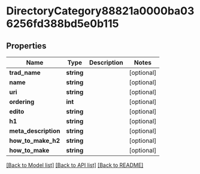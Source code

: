 # DirectoryCategory88821a0000ba036256fd388bd5e0b115

## Properties
Name | Type | Description | Notes
------------ | ------------- | ------------- | -------------
**trad_name** | **string** |  | [optional] 
**name** | **string** |  | [optional] 
**uri** | **string** |  | [optional] 
**ordering** | **int** |  | [optional] 
**edito** | **string** |  | [optional] 
**h1** | **string** |  | [optional] 
**meta_description** | **string** |  | [optional] 
**how_to_make_h2** | **string** |  | [optional] 
**how_to_make** | **string** |  | [optional] 

[[Back to Model list]](../../README.md#documentation-for-models) [[Back to API list]](../../README.md#documentation-for-api-endpoints) [[Back to README]](../../README.md)

